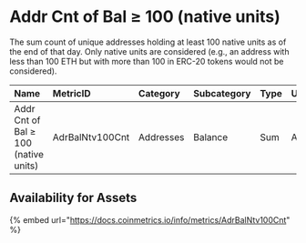 # Addr Cnt of Bal ≥ 100 \(native units\)

The sum count of unique addresses holding at least 100 native units as of the end of that day. Only native units are considered \(e.g., an address with less than 100 ETH but with more than 100 in ERC-20 tokens would not be considered\).

| Name | MetricID | Category | Subcategory | Type | Unit | Interval |
| :--- | :--- | :--- | :--- | :--- | :--- | :--- |
| Addr Cnt of Bal ≥ 100 \(native units\) | AdrBalNtv100Cnt | Addresses | Balance | Sum | Addresses | 1 day |

## Availability for Assets

{% embed url="https://docs.coinmetrics.io/info/metrics/AdrBalNtv100Cnt" %}



